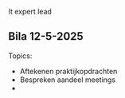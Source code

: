 It expert lead

## Bila 12-5-2025

Topics:
- Aftekenen praktijkopdrachten
- Bespreken aandeel meetings
- 